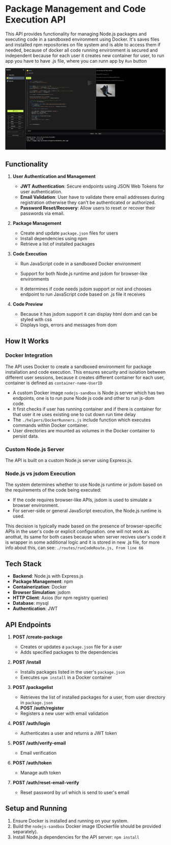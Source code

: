 # Package Management and Code Execution API

This API provides functionality for managing Node.js packages and executing code in a sandboxed environment using Docker. It's saves files and installed npm repositories on file system and is able to access them if needed, because of docker all code running environment is secured and independent because for each user it creates new container for user, to run app you have to have .js file, where you can runn app by `Run` button

![App](./app.jpg)

## Functionality

1. **User Authentication and Management**

   - **JWT Authentication**: Secure endpoints using JSON Web Tokens for user authentication.
   - **Email Validation**: User have to validate there email addresses during registration otherwise they can't be authenticated or authorized.
   - **Password Reset/Recovery**: Allow users to reset or recover their passwords via email.

2. **Package Management**

   - Create and update `package.json` files for users
   - Install dependencies using npm
   - Retrieve a list of installed packages

3. **Code Execution**

   - Run JavaScript code in a sandboxed Docker environment
   - Support for both Node.js runtime and jsdom for browser-like environments

   - It determines if code needs jsdom support or not and chooses endpoint to run JavaScript code based on .js file it receives

4. **Code Preview**
   - Because it has jsdom support it can display html dom and can be styled with css
   - Displays logs, errors and messages from dom

## How It Works

### Docker Integration

The API uses Docker to create a sandboxed environment for package installation and code execution. This ensures security and isolation between different user sessions, because it creates different container for each user, container is defined as `container-name-UserID`

- A custom Docker image `nodejs-sandbox` is Node js server which has two endpoints, one is to run pune Node js code and other to run js-dom code.
- It first checks if user has running container and if there is container for that user it re uses existing one to cut down run time delay
- The `./helpers/DockerRunners.js` include function which executes commands within Docker container.
- User directories are mounted as volumes in the Docker container to persist data.

### Custom Node.js Server

The API is built on a custom Node.js server using Express.js.

### Node.js vs jsdom Execution

The system determines whether to use Node.js runtime or jsdom based on the requirements of the code being executed:

- If the code requires browser-like APIs, jsdom is used to simulate a browser environment.
- For server-side or general JavaScript execution, the Node.js runtime is used.

This decision is typically made based on the presence of browser-specific APIs in the user's code or explicit configuration. one will not work as anothat, its same for both cases because when server recives user's code it is wrapper in some additional logic and it is stored in new .js file, for more info about this, can see:
`./routes/runCodeRoute.js, From line 66`

## Tech Stack

- **Backend**: Node.js with Express.js
- **Package Management**: npm
- **Containerization**: Docker
- **Browser Simulation**: jsdom
- **HTTP Client**: Axios (for npm registry queries)
- **Database**: mysql
- **Authentication**: JWT

## API Endpoints

1. **POST /create-package**

   - Creates or updates a `package.json` file for a user
   - Adds specified packages to the dependencies

2. **POST /install**

   - Installs packages listed in the user's `package.json`
   - Executes `npm install` in a Docker container

3. **POST /packagelist**

   - Retrieves the list of installed packages for a user, from user directory in `package.json`

   4. **POST /auth/register**

   - Registers a new user with email validation

4. **POST /auth/login**

   - Authenticates a user and returns a JWT token

5. **POST /auth/verify-email**

   - Email verification

6. **POST /auth/token**
   - Manage auth token
7. **POST /auth/reset-email-verify**
   - Reset password by url which is send to user's email

## Setup and Running

1. Ensure Docker is installed and running on your system.
2. Build the `nodejs-sandbox` Docker image (Dockerfile should be provided separately).
3. Install Node.js dependencies for the API server:
   `npm install`
